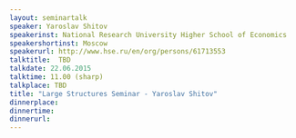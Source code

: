 ```yaml
---
layout: seminartalk
speaker: Yaroslav Shitov
speakerinst: National Research University Higher School of Economics
speakershortinst: Moscow
speakerurl: http://www.hse.ru/en/org/persons/61713553
talktitle:  TBD
talkdate: 22.06.2015
talktime: 11.00 (sharp)
talkplace: TBD
title: "Large Structures Seminar - Yaroslav Shitov"
dinnerplace: 
dinnertime: 
dinnerurl: 
---
```

